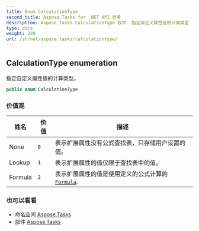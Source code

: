 ```yaml
---
title: Enum CalculationType
second_title: Aspose.Tasks for .NET API 参考
description: Aspose.Tasks.CalculationType 枚举. 指定自定义属性值的计算类型
type: docs
weight: 220
url: /zh/net/aspose.tasks/calculationtype/
---
```

## CalculationType enumeration

指定自定义属性值的计算类型。

```csharp
public enum CalculationType
```

### 价值观

| 姓名 | 价值 | 描述 |
| --- | --- | --- |
| None | `0` | 表示扩展属性没有公式查找表，只存储用户设置的值。 |
| Lookup | `1` | 表示扩展属性的值仅限于查找表中的值。 |
| Formula | `2` | 表示扩展属性的值是使用定义的公式计算的[`Formula`](../extendedattributedefinition/formula/). |

### 也可以看看

* 命名空间 [Aspose.Tasks](../../aspose.tasks/)
* 部件 [Aspose.Tasks](../../)


